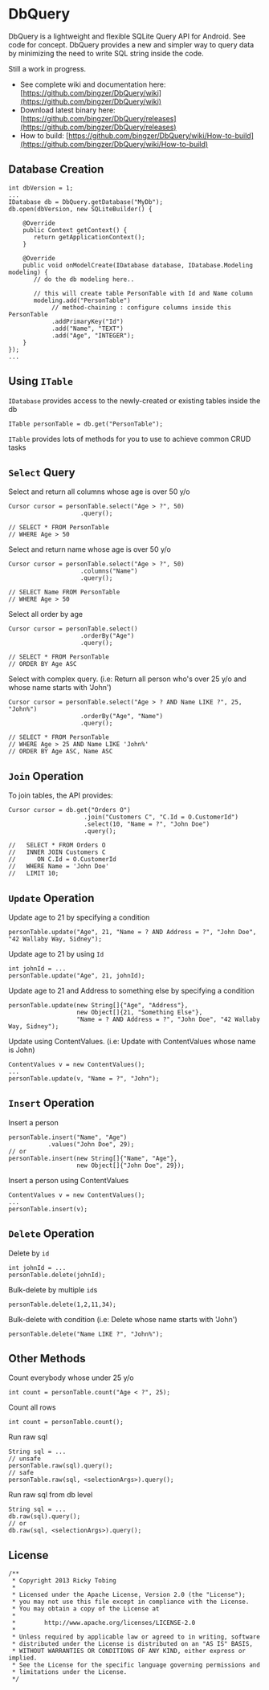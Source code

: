 DbQuery
==============

DbQuery is a lightweight and flexible SQLite Query API for Android. See code for concept. 
DbQuery provides a new and simpler way to query data by minimizing the need to write SQL string inside the code.

Still a work in progress.

* See complete wiki and documentation here: 
[https://github.com/bingzer/DbQuery/wiki](https://github.com/bingzer/DbQuery/wiki)
* Download latest binary here:
[https://github.com/bingzer/DbQuery/releases](https://github.com/bingzer/DbQuery/releases)
* How to build:
[https://github.com/bingzer/DbQuery/wiki/How-to-build](https://github.com/bingzer/DbQuery/wiki/How-to-build)

Database Creation
--------------

    int dbVersion = 1;
    ...
    IDatabase db = DbQuery.getDatabase("MyDb");
    db.open(dbVersion, new SQLiteBuilder() {
    
        @Override 
        public Context getContext() {
           return getApplicationContext();
        }
        
        @Override
        public void onModelCreate(IDatabase database, IDatabase.Modeling modeling) {
           // do the db modeling here..
           
           // this will create table PersonTable with Id and Name column
           modeling.add("PersonTable")           
                // method-chaining : configure columns inside this PersonTable
                .addPrimaryKey("Id")
                .add("Name", "TEXT")
                .add("Age", "INTEGER");
        }
    });
    ...
    
Using <code>ITable</code>
-----------
<code>IDatabase</code> provides access to the newly-created or existing tables inside the db

    ITable personTable = db.get("PersonTable");

<code>ITable</code> provides lots of methods for you to use to achieve common CRUD tasks

<code>Select</code> Query
-----------
Select and return all columns whose age is over 50 y/o

    Cursor cursor = personTable.select("Age > ?", 50)
                        .query();
                        
    // SELECT * FROM PersonTable
    // WHERE Age > 50

Select and return name whose age is over 50 y/o

    Cursor cursor = personTable.select("Age > ?", 50)
                        .columns("Name")
                        .query();
                        
    // SELECT Name FROM PersonTable
    // WHERE Age > 50

Select all order by age

    Cursor cursor = personTable.select()
                        .orderBy("Age")
                        .query();
    
    // SELECT * FROM PersonTable
    // ORDER BY Age ASC
    
Select with complex query. 
(i.e: Return all person who's over 25 y/o and whose name starts with 'John')

    Cursor cursor = personTable.select("Age > ? AND Name LIKE ?", 25, "John%")
                        .orderBy("Age", "Name")
                        .query();
    
    // SELECT * FROM PersonTable
    // WHERE Age > 25 AND Name LIKE 'John%'
    // ORDER BY Age ASC, Name ASC

<code>Join</code> Operation
-----------
To join tables, the API provides:

    Cursor cursor = db.get("Orders O")
                         .join("Customers C", "C.Id = O.CustomerId")
                         .select(10, "Name = ?", "John Doe")
                         .query();
                         
    //   SELECT * FROM Orders O 
    //   INNER JOIN Customers C
    //      ON C.Id = O.CustomerId
    //   WHERE Name = 'John Doe'
    //   LIMIT 10;
    

<code>Update</code> Operation
-----------
Update age to 21 by specifying a condition

    personTable.update("Age", 21, "Name = ? AND Address = ?", "John Doe", "42 Wallaby Way, Sidney");
    
Update age to 21 by using <code>Id</code>

    int johnId = ...
    personTable.update("Age", 21, johnId);
    
Update age to 21 and Address to something else by specifying a condition

    personTable.update(new String[]{"Age", "Address"},
                       new Object[]{21, "Something Else"},
                       "Name = ? AND Address = ?", "John Doe", "42 Wallaby Way, Sidney");
    
Update using ContentValues.
(i.e: Update with ContentValues whose name is John)

    ContentValues v = new ContentValues();
    ...
    personTable.update(v, "Name = ?", "John");


<code>Insert</code> Operation
-----------
Insert a person

    personTable.insert("Name", "Age")
               .values("John Doe", 29);
    // or
    personTable.insert(new String[]{"Name", "Age"},
                       new Object[]{"John Doe", 29});

Insert a person using ContentValues

    ContentValues v = new ContentValues();
    ...
    personTable.insert(v);


<code>Delete</code> Operation
-----------
Delete by <code>id</code>
    
    int johnId = ...
    personTable.delete(johnId);

Bulk-delete by multiple <code>id</code>s

    personTable.delete(1,2,11,34);

Bulk-delete with condition
(i.e: Delete whose name starts with 'John')

    personTable.delete("Name LIKE ?", "John%");
    
Other Methods
-----------

Count everybody whose under 25 y/o

    int count = personTable.count("Age < ?", 25);

Count all rows

    int count = personTable.count();
    
Run raw sql

    String sql = ...    
    // unsafe
    personTable.raw(sql).query();
    // safe
    personTable.raw(sql, <selectionArgs>).query();
    
Run raw sql from db level

    String sql = ...
    db.raw(sql).query();
    // or
    db.raw(sql, <selectionArgs>).query();
    


License
-----------

    /**
     * Copyright 2013 Ricky Tobing
     *
     * Licensed under the Apache License, Version 2.0 (the "License");
     * you may not use this file except in compliance with the License.
     * You may obtain a copy of the License at
     *
     *        http://www.apache.org/licenses/LICENSE-2.0
     *
     * Unless required by applicable law or agreed to in writing, software
     * distributed under the License is distributed on an "AS IS" BASIS,
     * WITHOUT WARRANTIES OR CONDITIONS OF ANY KIND, either express or implied.
     * See the License for the specific language governing permissions and
     * limitations under the License.
     */

